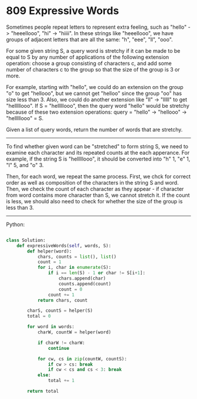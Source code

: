 # 809 Expressive Words

Sometimes people repeat letters to represent extra feeling, such as "hello" ->
"heeellooo", "hi" -> "hiiii".  In these strings like "heeellooo", we have
groups of adjacent letters that are all the same:  "h", "eee", "ll", "ooo".

For some given string S, a query word is stretchy if it can be made to be equal
to S by any number of applications of the following extension operation: choose
a group consisting of characters c, and add some number of characters c to the
group so that the size of the group is 3 or more.

For example, starting with "hello", we could do an extension on the group "o"
to get "hellooo", but we cannot get "helloo" since the group "oo" has size less
than 3.  Also, we could do another extension like "ll" -> "lllll" to get
"helllllooo".  If S = "helllllooo", then the query word "hello" would be
stretchy because of these two extension operations: query = "hello" ->
"hellooo" -> "helllllooo" = S.

Given a list of query words, return the number of words that are stretchy. 

---

To find whether given word can be "stretched" to form string S, we need to
examine each character and its repeated counts at the each apperance. For
example, if the string S is "helllllooo", it should be converted into "h" 1, 
"e" 1, "l" 5, and "o" 3.

Then, for each word, we repeat the same process. First, we chck for correct
order as well as composition of the characters in the string S and word. Then,
we check the count of each character as they appear - if character from word
contains more character than S, we cannot stretch it. If the count is less, we
should also need to check for whether the size of the group is less than 3.

---

Python:

```python

class Solution:
    def expressiveWords(self, words, S):
        def helper(word):
            chars, counts = list(), list()
            count = 1
            for i, char in enumerate(S):
                if i == len(S) - 1 or char != S[i+1]:
                    chars.append(char)
                    counts.append(count)
                    count = 0
                count += 1
            return chars, count

        charS, countS = helper(S)
        total = 0

        for word in words:
            charW, countW = helper(word)

            if charW != charW:
                continue

            for cw, cs in zip(countW, countS):
                if cw > cs: break
                if cw < cs and cs < 3: break
            else:
                total += 1

        return total
```

